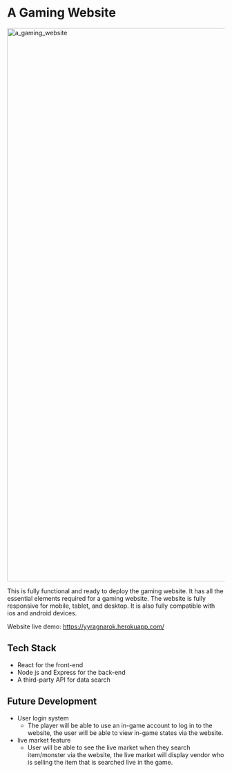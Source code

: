 # A Gaming Website

<img width="1280" alt="a_gaming_website" src="https://i.ibb.co/Zdk28yL/capstone-demo-001.jpg">

This is fully functional and ready to deploy the gaming website. It has all the essential elements required for a gaming website. The website is fully responsive for mobile, tablet, and desktop. It is also fully compatible with ios and android devices.

Website live demo: https://yyragnarok.herokuapp.com/

## Tech Stack

- React for the front-end
- Node js and Express for the back-end
- A third-party API for data search

## Future Development

- User login system
  - The player will be able to use an in-game account to log in to the website, the user will be able to view in-game states via the website.
- live market feature
  - User will be able to see the live market when they search item/monster via the website, the live market will display vendor who is selling the item that is searched live in the game.
